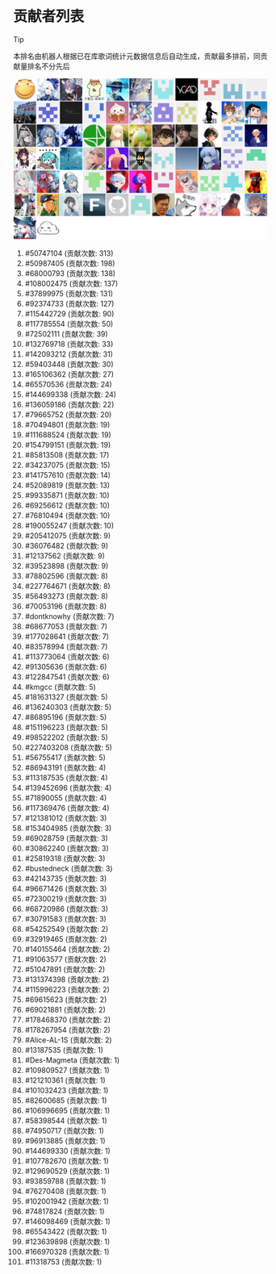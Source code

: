 # 贡献者列表

> [!TIP]
> 本排名由机器人根据已在库歌词统计元数据信息后自动生成，贡献最多排前，同贡献量排名不分先后

![贡献者头像画廊](./CONTRIBUTORS.svg)

1. #50747104 (贡献次数: 313)
2. #50987405 (贡献次数: 198)
3. #68000793 (贡献次数: 138)
4. #108002475 (贡献次数: 137)
5. #37899975 (贡献次数: 131)
6. #92374733 (贡献次数: 127)
7. #115442729 (贡献次数: 90)
8. #117785554 (贡献次数: 50)
9. #72502111 (贡献次数: 39)
10. #132769718 (贡献次数: 33)
11. #142093212 (贡献次数: 31)
12. #59403448 (贡献次数: 30)
13. #165106362 (贡献次数: 27)
14. #65570536 (贡献次数: 24)
15. #144699338 (贡献次数: 24)
16. #136059186 (贡献次数: 22)
17. #79665752 (贡献次数: 20)
18. #70494801 (贡献次数: 19)
19. #111688524 (贡献次数: 19)
20. #154799151 (贡献次数: 19)
21. #85813508 (贡献次数: 17)
22. #34237075 (贡献次数: 15)
23. #141757610 (贡献次数: 14)
24. #52089819 (贡献次数: 13)
25. #99335871 (贡献次数: 10)
26. #69256612 (贡献次数: 10)
27. #76810494 (贡献次数: 10)
28. #190055247 (贡献次数: 10)
29. #205412075 (贡献次数: 9)
30. #36076482 (贡献次数: 9)
31. #12137562 (贡献次数: 9)
32. #39523898 (贡献次数: 9)
33. #78802596 (贡献次数: 8)
34. #227764671 (贡献次数: 8)
35. #56493273 (贡献次数: 8)
36. #70053196 (贡献次数: 8)
37. #dontknowhy (贡献次数: 7)
38. #68677053 (贡献次数: 7)
39. #177028641 (贡献次数: 7)
40. #83578994 (贡献次数: 7)
41. #113773064 (贡献次数: 6)
42. #91305636 (贡献次数: 6)
43. #122847541 (贡献次数: 6)
44. #kmgcc (贡献次数: 5)
45. #181631327 (贡献次数: 5)
46. #136240303 (贡献次数: 5)
47. #86895196 (贡献次数: 5)
48. #151196223 (贡献次数: 5)
49. #98522202 (贡献次数: 5)
50. #227403208 (贡献次数: 5)
51. #56755417 (贡献次数: 5)
52. #86943191 (贡献次数: 4)
53. #113187535 (贡献次数: 4)
54. #139452696 (贡献次数: 4)
55. #71890055 (贡献次数: 4)
56. #117369476 (贡献次数: 4)
57. #121381012 (贡献次数: 3)
58. #153404985 (贡献次数: 3)
59. #69028759 (贡献次数: 3)
60. #30862240 (贡献次数: 3)
61. #25819318 (贡献次数: 3)
62. #bustedneck (贡献次数: 3)
63. #42143735 (贡献次数: 3)
64. #96671426 (贡献次数: 3)
65. #72300219 (贡献次数: 3)
66. #68720986 (贡献次数: 3)
67. #30791583 (贡献次数: 3)
68. #54252549 (贡献次数: 2)
69. #32919465 (贡献次数: 2)
70. #140155464 (贡献次数: 2)
71. #91063577 (贡献次数: 2)
72. #51047891 (贡献次数: 2)
73. #131374398 (贡献次数: 2)
74. #115996223 (贡献次数: 2)
75. #69615623 (贡献次数: 2)
76. #69021881 (贡献次数: 2)
77. #178468370 (贡献次数: 2)
78. #178267954 (贡献次数: 2)
79. #Alice-AL-1S (贡献次数: 2)
80. #13187535 (贡献次数: 1)
81. #Des-Magmeta (贡献次数: 1)
82. #109809527 (贡献次数: 1)
83. #121210361 (贡献次数: 1)
84. #101032423 (贡献次数: 1)
85. #82600685 (贡献次数: 1)
86. #106996695 (贡献次数: 1)
87. #58398544 (贡献次数: 1)
88. #74950717 (贡献次数: 1)
89. #96913885 (贡献次数: 1)
90. #144699330 (贡献次数: 1)
91. #107782670 (贡献次数: 1)
92. #129690529 (贡献次数: 1)
93. #93859788 (贡献次数: 1)
94. #76270408 (贡献次数: 1)
95. #102001942 (贡献次数: 1)
96. #74817824 (贡献次数: 1)
97. #146098469 (贡献次数: 1)
98. #65543422 (贡献次数: 1)
99. #123639898 (贡献次数: 1)
100. #166970328 (贡献次数: 1)
101. #11318753 (贡献次数: 1)
